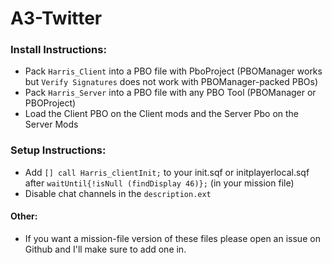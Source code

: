 #  A3-Twitter

### Install Instructions:
- Pack `Harris_Client` into a PBO file with PboProject (PBOManager works but `Verify Signatures` does not work with PBOManager-packed PBOs)
- Pack `Harris_Server` into a PBO file with any PBO Tool (PBOManager or PBOProject)
- Load the Client PBO on the Client mods and the Server Pbo on the Server Mods

### Setup Instructions:
- Add `[] call Harris_clientInit;` to your init.sqf or initplayerlocal.sqf after `waitUntil{!isNull (findDisplay 46)};` (in your mission file)
- Disable chat channels in the `description.ext`

#### Other:

- If you want a mission-file version of these files please open an issue on Github and I'll make sure to add one in.
